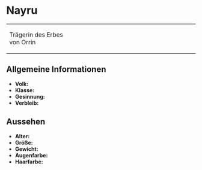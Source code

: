 # Nayru

<primary-label ref="npc"/>

<secondary-label ref="faergria"/>

<secondary-label ref="adrestia"/>

<table>
<tr><td>
<p>
Trägerin des Erbes von Orrin
</p>

</td><td width="300">
<!-- Edit here -->
<img src="nayru.png" alt="" />
</td></tr>
</table>

## Allgemeine Informationen

- **Volk:**
- **Klasse:**
- **Gesinnung:**
- **Verbleib:**

## Aussehen

- **Alter:**
- **Größe:**
- **Gewicht:**
- **Augenfarbe:**
- **Haarfarbe:**

<!--
## Beziehungen

<list columns="3">
<li>
</li>
</list>

## Notizen

- **Ziele:** 
- **Geheimnisse:** 
-->